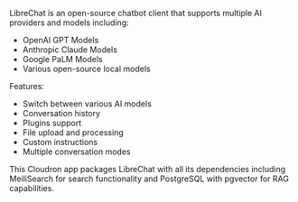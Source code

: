 LibreChat is an open-source chatbot client that supports multiple AI providers and models including:

- OpenAI GPT Models
- Anthropic Claude Models
- Google PaLM Models
- Various open-source local models

Features:
- Switch between various AI models
- Conversation history
- Plugins support
- File upload and processing
- Custom instructions
- Multiple conversation modes

This Cloudron app packages LibreChat with all its dependencies including MeiliSearch for search functionality and PostgreSQL with pgvector for RAG capabilities.